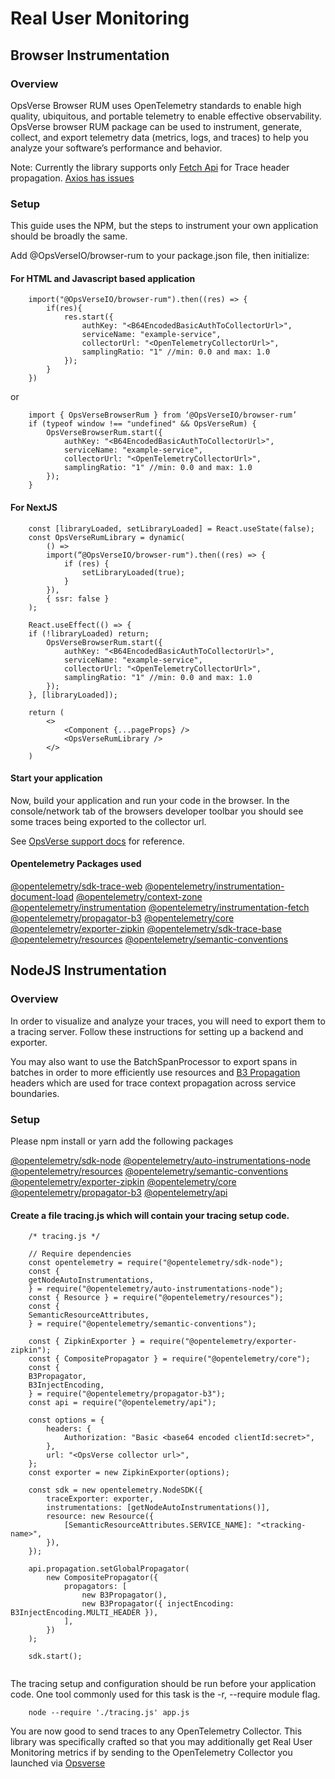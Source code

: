 # Real User Monitoring

## Browser Instrumentation

### Overview

OpsVerse Browser RUM uses OpenTelemetry standards to enable high quality, ubiquitous, and portable telemetry to enable effective observability. OpsVerse browser RUM package can be used to instrument, generate, collect, and export telemetry data (metrics, logs, and traces) to help you analyze your software’s performance and behavior.

Note: Currently the library supports only [Fetch Api](https://developer.mozilla.org/en-US/docs/Web/API/Fetch_API) for Trace header propagation. [Axios has issues](https://github.com/open-telemetry/opentelemetry-js/issues/1076)

### Setup

This guide uses the NPM, but the steps to instrument your own application should be broadly the same.

Add @OpsVerseIO/browser-rum to your package.json file, then initialize:

#### For HTML and Javascript based application

```
    import("@OpsVerseIO/browser-rum").then((res) => {
        if(res){
            res.start({
                authKey: "<B64EncodedBasicAuthToCollectorUrl>",
                serviceName: "example-service",
                collectorUrl: "<OpenTelemetryCollectorUrl>",
                samplingRatio: "1" //min: 0.0 and max: 1.0
            });
        }
    })
```

or

```
    import { OpsVerseBrowserRum } from ‘@OpsVerseIO/browser-rum’
    if (typeof window !== "undefined" && OpsVerseRum) {
        OpsVerseBrowserRum.start({
            authKey: "<B64EncodedBasicAuthToCollectorUrl>",
            serviceName: "example-service",
            collectorUrl: "<OpenTelemetryCollectorUrl>",
            samplingRatio: "1" //min: 0.0 and max: 1.0
        });
    }
```

#### For NextJS

```
    const [libraryLoaded, setLibraryLoaded] = React.useState(false);
    const OpsVerseRumLibrary = dynamic(
        () =>
        import(“@OpsVerseIO/browser-rum").then((res) => {
            if (res) {
                setLibraryLoaded(true);
            }
        }),
        { ssr: false }
    );

    React.useEffect(() => {
    if (!libraryLoaded) return;
        OpsVerseBrowserRum.start({
            authKey: "<B64EncodedBasicAuthToCollectorUrl>",
            serviceName: "example-service",
            collectorUrl: "<OpenTelemetryCollectorUrl>",
            samplingRatio: "1" //min: 0.0 and max: 1.0
        });
    }, [libraryLoaded]);

    return (
        <>
            <Component {...pageProps} />
            <OpsVerseRumLibrary />
        </>
    )
```

#### Start your application

Now, build your application and run your code in the browser. In the console/network tab of the browsers developer toolbar you should see some traces being exported to the collector url.

See [OpsVerse support docs](https://docs.opsverse.io/observenow/collection/application-integration/node/) for reference.

#### Opentelemetry Packages used

[@opentelemetry/sdk-trace-web](https://www.npmjs.com/package/@opentelemetry/sdk-trace-web)
[@opentelemetry/instrumentation-document-load](https://www.npmjs.com/package/@opentelemetry/instrumentation-document-load)
[@opentelemetry/context-zone](https://www.npmjs.com/package/@opentelemetry/context-zone)
[@opentelemetry/instrumentation](https://www.npmjs.com/package/@opentelemetry/instrumentation)
[@opentelemetry/instrumentation-fetch](https://www.npmjs.com/package/@opentelemetry/instrumentation-fetch)
[@opentelemetry/propagator-b3](https://www.npmjs.com/package/@opentelemetry/propagator-b3)
[@opentelemetry/core](https://www.npmjs.com/package/@opentelemetry/core)
[@opentelemetry/exporter-zipkin](https://www.npmjs.com/package/@opentelemetry/exporter-zipkin)
[@opentelemetry/sdk-trace-base](https://www.npmjs.com/package/@opentelemetry/sdk-trace-base)
[@opentelemetry/resources](https://www.npmjs.com/package/@opentelemetry/resources)
[@opentelemetry/semantic-conventions](https://www.npmjs.com/package/@opentelemetry/semantic-conventions)

## NodeJS Instrumentation

### Overview

In order to visualize and analyze your traces, you will need to export them to a tracing server. Follow these instructions for setting up a backend and exporter.

You may also want to use the BatchSpanProcessor to export spans in batches in order to more efficiently use resources and [B3 Propagation](https://github.com/openzipkin/b3-propagation) headers which are used for trace context propagation across service boundaries.

### Setup

Please npm install or yarn add the following packages

[@opentelemetry/sdk-node](https://www.npmjs.com/package/@opentelemetry/sdk-node)
[@opentelemetry/auto-instrumentations-node](https://www.npmjs.com/package/@opentelemetry/auto-instrumentations-node)
[@opentelemetry/resources](https://www.npmjs.com/package/@opentelemetry/resources)
[@opentelemetry/semantic-conventions](https://www.npmjs.com/package/@opentelemetry/semantic-conventions)
[@opentelemetry/exporter-zipkin](https://www.npmjs.com/package/@opentelemetry/exporter-zipkin)
[@opentelemetry/core](https://www.npmjs.com/package/@opentelemetry/core)
[@opentelemetry/propagator-b3](https://www.npmjs.com/package/@opentelemetry/propagator-b3)
[@opentelemetry/api](https://www.npmjs.com/package/@opentelemetry/api)

#### Create a file tracing.js which will contain your tracing setup code.

```
    /* tracing.js */

    // Require dependencies
    const opentelemetry = require("@opentelemetry/sdk-node");
    const {
    getNodeAutoInstrumentations,
    } = require("@opentelemetry/auto-instrumentations-node");
    const { Resource } = require("@opentelemetry/resources");
    const {
    SemanticResourceAttributes,
    } = require("@opentelemetry/semantic-conventions");

    const { ZipkinExporter } = require("@opentelemetry/exporter-zipkin");
    const { CompositePropagator } = require("@opentelemetry/core");
    const {
    B3Propagator,
    B3InjectEncoding,
    } = require("@opentelemetry/propagator-b3");
    const api = require("@opentelemetry/api");

    const options = {
        headers: {
            Authorization: "Basic <base64 encoded clientId:secret>",
        },
        url: "<OpsVerse collector url>",
    };
    const exporter = new ZipkinExporter(options);

    const sdk = new opentelemetry.NodeSDK({
        traceExporter: exporter,
        instrumentations: [getNodeAutoInstrumentations()],
        resource: new Resource({
            [SemanticResourceAttributes.SERVICE_NAME]: "<tracking-name>",
        }),
    });

    api.propagation.setGlobalPropagator(
        new CompositePropagator({
            propagators: [
                new B3Propagator(),
                new B3Propagator({ injectEncoding: B3InjectEncoding.MULTI_HEADER }),
            ],
        })
    );

    sdk.start();


```

The tracing setup and configuration should be run before your application code. One tool commonly used for this task is the -r, --require module flag.

```
    node --require './tracing.js' app.js
```

You are now good to send traces to any OpenTelemetry Collector. This library was specifically crafted so that you may additionally get Real User Monitoring metrics if by sending to the OpenTelemetry Collector you launched via [Opsverse](https://console.opsverse.io)

